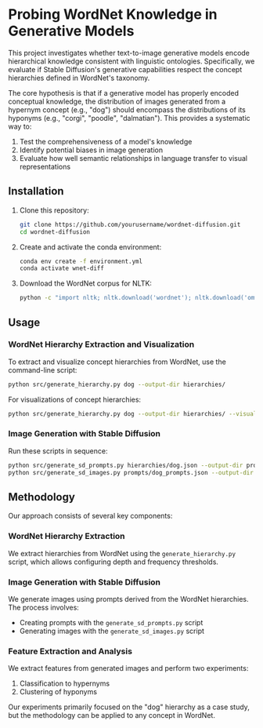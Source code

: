 # Probing WordNet Knowledge in Generative Models

This project investigates whether text-to-image generative models encode hierarchical knowledge consistent with linguistic ontologies. Specifically, we evaluate if Stable Diffusion's generative capabilities respect the concept hierarchies defined in WordNet's taxonomy.

The core hypothesis is that if a generative model has properly encoded conceptual knowledge, the distribution of images generated from a hypernym concept (e.g., "dog") should encompass the distributions of its hyponyms (e.g., "corgi", "poodle", "dalmatian"). This provides a systematic way to:

1. Test the comprehensiveness of a model's knowledge
2. Identify potential biases in image generation
3. Evaluate how well semantic relationships in language transfer to visual representations

## Installation

1. Clone this repository:
   ```bash
   git clone https://github.com/yourusername/wordnet-diffusion.git
   cd wordnet-diffusion
   ```

2. Create and activate the conda environment:
   ```bash
   conda env create -f environment.yml
   conda activate wnet-diff
   ```

3. Download the WordNet corpus for NLTK:
   ```bash
   python -c "import nltk; nltk.download('wordnet'); nltk.download('omw-1.4')"
   ```

## Usage

### WordNet Hierarchy Extraction and Visualization

To extract and visualize concept hierarchies from WordNet, use the command-line script:

```bash
python src/generate_hierarchy.py dog --output-dir hierarchies/
```

For visualizations of concept hierarchies:

```bash
python src/generate_hierarchy.py dog --output-dir hierarchies/ --visualize --layout twopi
```

### Image Generation with Stable Diffusion

Run these scripts in sequence:

```bash
python src/generate_sd_prompts.py hierarchies/dog.json --output-dir prompts/
python src/generate_sd_images.py prompts/dog_prompts.json --output-dir images/
```

## Methodology

Our approach consists of several key components:

### WordNet Hierarchy Extraction
We extract hierarchies from WordNet using the `generate_hierarchy.py` script, which allows configuring depth and frequency thresholds.

### Image Generation with Stable Diffusion
We generate images using prompts derived from the WordNet hierarchies. The process involves:
- Creating prompts with the `generate_sd_prompts.py` script
- Generating images with the `generate_sd_images.py` script

### Feature Extraction and Analysis
We extract features from generated images and perform two experiments:
1. Classification to hypernyms
2. Clustering of hyponyms

Our experiments primarily focused on the "dog" hierarchy as a case study, but the methodology can be applied to any concept in WordNet.
